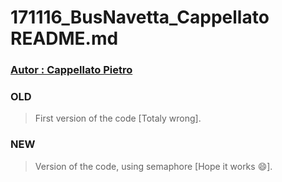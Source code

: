 # 171116_BusNavetta_Cappellato README.md 
### [ Autor : Cappellato Pietro](https://github.com/ObZenTish)

###   OLD 
> First version of the code [Totaly wrong].

###   NEW
> Version of the code, using semaphore [Hope it works :smile:].
